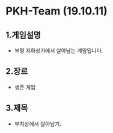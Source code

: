 PKH-Team (19.10.11)
=========
1.게임설명 
--------
* 부평 지하상가에서 살아남는 게임입니다.

2.장르
------
* 생존 게임

3.제목
-----
* 부지상에서 살아남기.

